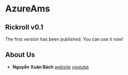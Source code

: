 # AzureAms
## Rickroll v0.1

The first version has been published. You can use it now!
## About Us
- **Nguyễn Xuân Bách** [website](https://bmathnguyen.blogspot.com/) [youtube](https://www.youtube.com/watch?v=dQw4w9WgXcQ)

